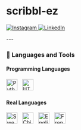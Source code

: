 # scribbl-ez

<p align="left">
    <a href="https://www.instagram.com/elin.zhang_">
        <img alt="Instagram" title="Follow me on Instagram" src="https://custom-icon-badges.demolab.com/badge/Instagram-Follow-purple?color=%235B3C88&labelColor=%237D53B8&style=for-the-badge&logo=person-add&logoColor=white"/>
    </a>
    <a href="https://www.linkedin.com/in/elin-zhang">
        <img alt="LinkedIn" title="Connect with me on LinkedIn" src="https://custom-icon-badges.demolab.com/badge/LinkedIn-Connect-blueviolet?color=%235B3C88&labelColor=%237D53B8&style=for-the-badge&logo=person-add&logoColor=white"/>
    </a>
</p>
---

### 🧰 Languages and Tools

#### Programming Languages

<img align="left" alt="Python" width="30px" style="padding-right:10px;" src="https://cdn.jsdelivr.net/gh/devicons/devicon/icons/python/python-plain.svg" />
<img align="left" alt="HTML" width="30px" style="padding-right:10px;" src="https://cdn.jsdelivr.net/gh/devicons/devicon/icons/html5/html5-plain.svg" />

<br /><br />

#### Real Languages

<img align="left" alt="Swedish" width="30px" style="padding-right:10px;" src="https://cdn.countryflags.com/thumbs/sweden/flag-800.png" />
<img align="left" alt="Chinese" width="30px" style="padding-right:10px;" src="https://cdn.countryflags.com/thumbs/china/flag-800.png" />
<img align="left" alt="English" width="30px" style="padding-right:10px;" src="https://cdn.countryflags.com/thumbs/united-kingdom/flag-800.png" />
<img align="left" alt="French" width="30px" style="padding-right:10px;" src="https://cdn.countryflags.com/thumbs/france/flag-800.png" />

<br /><br />




